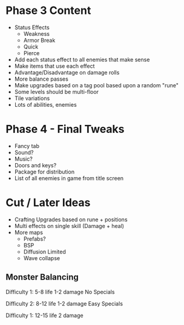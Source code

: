 # Phase 3 Content
- Status Effects
    - Weakness
    - Armor Break
    - Quick
    - Pierce
- Add each status effect to all enemies that make sense
- Make items that use each effect
- Advantage/Disadvantage on damage rolls
- More balance passes
- Make upgrades based on a tag pool based upon a random "rune"
- Some levels should be multi-floor
- Tile variations
- Lots of abilities, enemies

# Phase 4 - Final Tweaks
- Fancy tab
- Sound?
- Music?
- Doors and keys?
- Package for distribution
- List of all enemies in game from title screen

# Cut / Later Ideas
- Crafting Upgrades based on rune + positions
- Multi effects on single skill (Damage + heal)
- More maps
    - Prefabs?
    - BSP
    - Diffusion Limited
    - Wave collapse


## Monster Balancing

Difficulty 1:
5-8 life
1-2 damage
No Specials

Difficulty 2:
8-12 life
1-2 damage
Easy Specials

Difficulty 1:
12-15 life
2 damage

